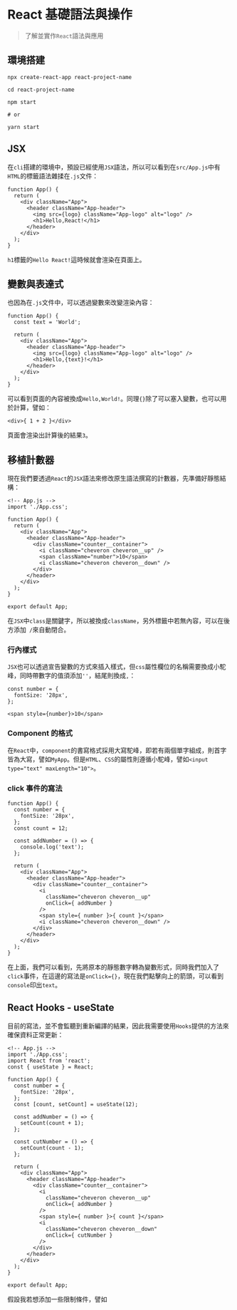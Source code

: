 # React 基礎語法與操作

> 了解並實作`React`語法與應用

## 環境搭建
```
npx create-react-app react-project-name

cd react-project-name
```
```
npm start

# or

yarn start
```
## JSX
在`cli`搭建的環境中，預設已經使用`JSX`語法，所以可以看到在`src/App.js`中有`HTML`的標籤語法雜揉在`.js`文件：
```
function App() {
  return (
    <div className="App">
      <header className="App-header">
        <img src={logo} className="App-logo" alt="logo" />
        <h1>Hello,React!</h1>
      </header>
    </div>
  );
}
```
`h1`標籤的`Hello React!`這時候就會渲染在頁面上。
## 變數與表達式
也因為在`.js`文件中，可以透過變數來改變渲染內容：
```
function App() {
  const text = 'World';

  return (
    <div className="App">
      <header className="App-header">
        <img src={logo} className="App-logo" alt="logo" />
        <h1>Hello,{text}!</h1>
      </header>
    </div>
  );
}
```
可以看到頁面的內容被換成`Hello,World!`。同理`{}`除了可以塞入變數，也可以用於計算，譬如：
```
<div>{ 1 + 2 }</div>
```
頁面會渲染出計算後的結果`3`。
## 移植計數器
現在我們要透過`React`的`JSX`語法來修改原生語法撰寫的計數器，先準備好靜態結構：
```
<!-- App.js -->
import './App.css';

function App() {
  return (
    <div className="App">
      <header className="App-header">
        <div className="counter__container">
          <i className="cheveron cheveron__up" />
          <span className="number">10</span>
          <i className="cheveron cheveron__down" />
        </div>
      </header>
    </div>
  );
}

export default App;
```
在`JSX`中`class`是關鍵字，所以被換成`className`，另外標籤中若無內容，可以在後方添加` /`來自動閉合。
### 行內樣式
`JSX`也可以透過宣告變數的方式來插入樣式，但`css`屬性欄位的名稱需要換成小駝峰，同時帶數字的值須添加`''`，結尾則換成`,`：
```
const number = {
  fontSize: '28px',
};

<span style={number}>10</span>
```
### Component 的格式
在`React`中，`component`的書寫格式採用大寫駝峰，即若有兩個單字組成，則首字皆為大寫，譬如`MyApp`。但是`HTML`、`CSS`的屬性則遵循小駝峰，譬如`<input type="text" maxLength="10">`。
### click 事件的寫法
```
function App() {
  const number = {
    fontSize: '28px',
  };
  const count = 12;

  const addNumber = () => {
    console.log('text');
  };

  return (
    <div className="App">
      <header className="App-header">
        <div className="counter__container">
          <i
            className="cheveron cheveron__up"
            onClick={ addNumber }
          />
          <span style={ number }>{ count }</span>
          <i className="cheveron cheveron__down" />
        </div>
      </header>
    </div>
  );
}
```
在上面，我們可以看到，先將原本的靜態數字轉為變數形式，同時我們加入了`click`事件，在這邊的寫法是`onClick={}`，現在我們點擊向上的箭頭，可以看到`console`印出`text`。
## React Hooks - useState
目前的寫法，並不會監聽到重新編譯的結果，因此我需要使用`Hooks`提供的方法來確保資料正常更新：
```
<!-- App.js -->
import './App.css';
import React from 'react';
const { useState } = React;

function App() {
  const number = {
    fontSize: '28px',
  };
  const [count, setCount] = useState(12);

  const addNumber = () => {
    setCount(count + 1);
  };

  const cutNumber = () => {
    setCount(count - 1);
  };

  return (
    <div className="App">
      <header className="App-header">
        <div className="counter__container">
          <i
            className="cheveron cheveron__up"
            onClick={ addNumber }
          />
          <span style={ number }>{ count }</span>
          <i
            className="cheveron cheveron__down"
            onClick={ cutNumber }
          />
        </div>
      </header>
    </div>
  );
}

export default App;
```
假設我若想添加一些限制條件，譬如